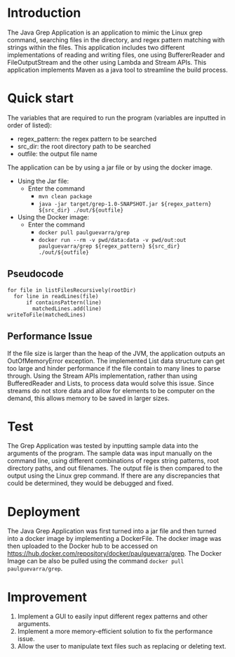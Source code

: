 # Introduction

The Java Grep Application is an application to mimic the Linux grep command, searching files in the directory, and regex pattern matching with strings within the files. This application includes two different implementations of reading and writing files, one using BuffererReader and FileOutputStream and the other using Lambda and Stream APIs. This application implements Maven as a java tool to streamline the build process.

# Quick start

The variables that are required to run the program (variables are inputted in order of listed):

- regex_pattern: the regex pattern to be searched
- src_dir: the root directory path to be searched
- outfile: the output file name

The application can be by using a jar file or by using the docker image. 

- Using the Jar file:
  - Enter the command 
    - `mvn clean package`
    - `java -jar target/grep-1.0-SNAPSHOT.jar ${regex_pattern} ${src_dir} ./out/${outfile}`
- Using the Docker image:
  - Enter the command
    - `docker pull paulguevarra/grep`
    - `docker run --rm -v pwd/data:data -v pwd/out:out paulguevarra/grep ${regex_pattern} ${src_dir} ./out/${outfile}`
  

## Pseudocode

```matchedLines = []
for file in listFilesRecursively(rootDir)
  for line in readLines(file)
      if containsPattern(line)
        matchedLines.add(line)
writeToFile(matchedLines)
```
## Performance Issue

If the file size is larger than the heap of the JVM, the application outputs an OutOfMemoryError exception. The implemented List data structure can get too large and hinder performance if the file contain to many lines to parse through. Using the Stream APIs implementation, rather than using BufferedReader and Lists, to process data would solve this issue. Since streams do not store data and allow for elements to be computer on the demand, this allows memory to be saved in larger sizes. 
# Test
The Grep Application was tested by inputting sample data into the arguments of the program. The sample data was input manually on the command line, using different combinations of regex string patterns, root directory paths, and out filenames. The output file is then compared to the output using the Linux grep command. If there are any discrepancies that could be determined, they would be debugged and fixed.
# Deployment
The Java Grep Application was first turned into a jar file and then turned into a docker image by implementing a DockerFile. The docker image was then uploaded to the Docker hub to be accessed on https://hub.docker.com/repository/docker/paulguevarra/grep. The Docker Image can be also be pulled using the command `docker pull paulguevarra/grep`.

# Improvement

1. Implement a GUI to easily input different regex patterns and other arguments. 
2. Implement a more memory-efficient solution to fix the performance issue. 
3. Allow the user to manipulate text files such as replacing or deleting text.
